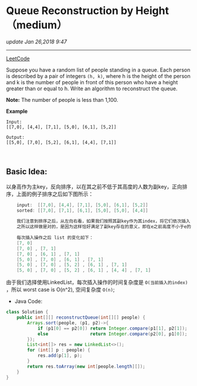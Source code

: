 # Queue Reconstruction by Height （medium）
_update Jan 26,2018 9:47_

---
[LeetCode](https://leetcode.com/problems/queue-reconstruction-by-height/description/)

Suppose you have a random list of people standing in a queue. Each person is described by a pair of integers `(h, k)`, where h is the height of the person and k is the number of people in front of this person who have a height greater than or equal to h. Write an algorithm to reconstruct the queue.

**Note:**
The number of people is less than 1,100.


**Example**
    
    Input:
    [[7,0], [4,4], [7,1], [5,0], [6,1], [5,2]]
    
    Output:
    [[5,0], [7,0], [5,2], [6,1], [4,4], [7,1]]
    
<br>

## Basic Idea:
以身高作为主key，反向排序，以在其之前不低于其高度的人数为副key，正向排序，上面的例子排序之后如下图所示：
```c
    input:  [[7,0], [4,4], [7,1], [5,0], [6,1], [5,2]]
    sorted: [[7,0], [7,1], [6,1], [5,0], [5,0], [4,4]]
    
    我们注意到排序之后，从左向右看，如果我们按照其副key作为其index，将它们依次插入 list，就可得到 result；
    之所以这样做是对的，是因为这样恰好满足了副key存在的意义，即在e之前高度不小于e的数量。
    
    每次插入操作之后 list 的变化如下：
    [7, 0] 
    [7, 0] , [7, 1]  
    [7, 0] , [6, 1] , [7, 1]  
    [5, 0] , [7, 0] , [6, 1] , [7, 1]  
    [5, 0] , [7, 0] , [5, 2] , [6, 1] , [7, 1]  
    [5, 0] , [7, 0] , [5, 2] , [6, 1] , [4, 4] , [7, 1] 
```
由于我们选择使用LinkedList，每次插入操作的时间复杂度是 `O(当前插入的index)` ，所以 worst case is O(n^2), 空间复杂度 `O(n)`;

* Java Code:
```java
class Solution {
    public int[][] reconstructQueue(int[][] people) {
        Arrays.sort(people, (p1, p2)->{
            if (p1[0] == p2[0]) return Integer.compare(p1[1], p2[1]);
            else                return Integer.compare(p2[0], p1[0]);
        });
        List<int[]> res = new LinkedList<>();
        for (int[] p : people) {
            res.add(p[1], p);
        }
        return res.toArray(new int[people.length][]);
    }
}
```

    
    
    
    
    
    
    
    
    
    
    
    
    